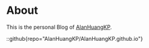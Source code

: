 # About
This is the personal Blog of [AlanHuangKP](https://github.com/AlanHuangKP/).

::github{repo="AlanHuangKP/AlanHuangKP.github.io"}

